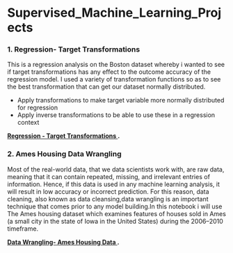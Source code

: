 # Supervised_Machine_Learning_Projects
### 1. Regression- Target Transformations
This is a regression analysis on the Boston dataset whereby i wanted to see if target transformations has any effect to the outcome accuracy of the regression model. I used a variety of transformation functions so as to see the best transformation that can get our dataset normally distributed.
- Apply transformations to make target variable more normally distributed for regression
- Apply inverse transformations to be able to use these in a regression context

**[Regression  - Target Transformations ](https://github.com/BlessingNehohwa/Supervised_Machine_Learning_Projects/blob/main/Regression%20Model%20-%20Target%20transformations.ipynb
).**


### 2. Ames Housing Data Wrangling
Most of the real-world data, that we data scientists work with, are raw data, meaning that it can contain repeated, missing, and irrelevant entries of information. Hence, if this data is used in any machine learning analysis, it will result in low accuracy or incorrect prediction. For this reason, data cleaning, also known as data cleansing,data wrangling is an important technique that comes prior to any model building.In this notebook i will use The Ames housing dataset which examines features of houses sold in Ames (a small city in the state of Iowa in the United States) during the 2006–2010 timeframe.

**[Data Wrangling- Ames Housing Data ](https://github.com/BlessingNehohwa/Supervised_Machine_Learning_Projects/blob/main/Regression%20Model%20-%20Target%20transformations.ipynb
).**
